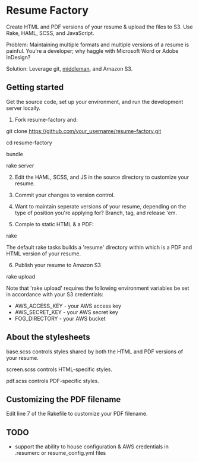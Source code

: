 # Resume Factory

Create HTML and PDF versions of your resume & upload the files to S3. Use Rake, HAML, SCSS, and JavaScript.

Problem: Maintaining multiple formats and multiple versions of a resume is painful. You're a developer; why haggle with Microsoft Word or Adobe InDesign?

Solution: Leverage git, [middleman](http://middlemanapp.com), and Amazon S3.

## Getting started

Get the source code, set up your environment, and run the development server locally.

1. Fork resume-factory and:

  git clone https://github.com/your_username/resume-factory.git

  cd resume-factory
  
  bundle
  
  rake server

2. Edit the HAML, SCSS, and JS in the source directory to customize your resume.

3. Commit your changes to version control.

4. Want to maintain seperate versions of your resume, depending on the type of position you're applying for? Branch, tag, and release 'em.

5. Comple to static HTML & a PDF:

  rake

The default rake tasks builds a 'resume' directory within which is a PDF and HTML version of your resume.

6. Publish your resume to Amazon S3

  rake upload

Note that 'rake upload' requires the following environment variables be set in accordance with your S3 credentials:

- AWS_ACCESS_KEY - your AWS access key
- AWS_SECRET_KEY - your AWS secret key
- FOG_DIRECTORY - your AWS bucket

## About the stylesheets

base.scss controls styles shared by both the HTML and PDF versions of your resume.

screen.scss controls HTML-specific styles.

pdf.scss controls PDF-specific styles.

## Customizing the PDF filename

Edit line 7 of the Rakefile to customize your PDF filename.

## TODO

- support the ability to house configuration & AWS credentials in .resumerc or resume_config.yml files
